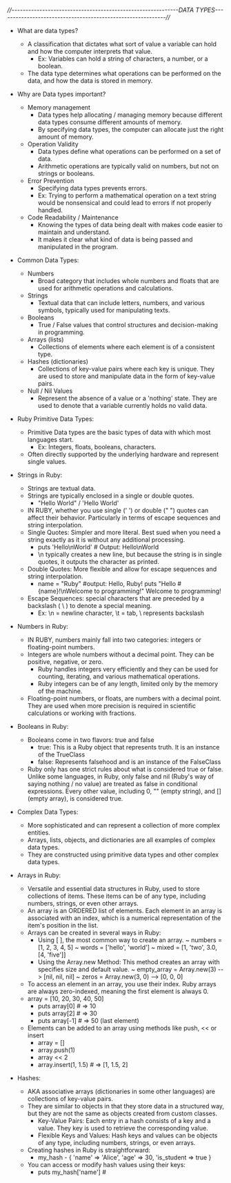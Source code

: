 *//------------------------------------------------------------DATA TYPES------------------------------------------------------------//*

 + What are data types?
   - A classification that dictates what sort of value a variable can hold and how the computer interprets that value.
     * Ex: Variables can hold a string of characters, a number, or a boolean.
   - The data type determines what operations can be performed on the data, and how the data is stored in memory.

 + Why are Data types important?
   - Memory management
     * Data types help allocating / managing memory because different data types consume different amounts of memory.
     * By specifying data types, the computer can allocate just the right amount of memory.
   - Operation Validity
     *  Data types define what operations can be performed on a set of data.
     *  Arithmetic operations are typically valid on numbers, but not on strings or booleans.
   - Error Prevention
     *  Specifying data types prevents errors.
     *  Ex: Trying to perform a mathematical operation on a text string would be nonsensical and could lead to errors if not properly handled.
   - Code Readability / Maintenance
     *  Knowing the types of data being dealt with makes code easier to maintain and understand.
     *  It makes it clear what kind of data is being passed and manipulated in the program.

 + Common Data Types:
   - Numbers
     * Broad category that includes whole numbers and floats that are used for arithmetic operations and calculations. 
   - Strings
     * Textual data that can include letters, numbers, and various symbols, typically used for manipulating texts.
   - Booleans
     * True / False values that control structures and decision-making in programming.
   - Arrays (lists)
     * Collections of elements where each element is of a consistent type.
   - Hashes (dictionaries) 
     * Collections of key-value pairs where each key is unique. They are used to store and manipulate data in the form of key-value pairs.
   - Null / Nil Values
     * Represent the absence of a value or a 'nothing' state. They are used to denote that a variable currently holds no valid data.

 + Ruby Primitive Data Types:
   - Primitive Data types are the basic types of data with which most languages start.
     * Ex: Integers, floats, booleans, characters.
   - Often directly supported by the underlying hardware and represent single values.

 + Strings in Ruby:
   - Strings are textual data.
   - Strings are typically enclosed in a single or double quotes.
     * "Hello World" / 'Hello World'
   - IN RUBY, whether you use single (' ') or double (" ") quotes can affect their behavior. Particularly in terms of escape sequences and string interpolation.
   - Single Quotes: Simpler and more literal. Best sued when you need a string exactly as it is without any additional processing.
     * puts 'Hello\nWorld' # Output: Hello\nWorld 
     * \n typically creates a new line, but because the string is in single quotes, it outputs the character as printed.
   - Double Quotes: More flexible and allow for escape sequences and string interpolation.
     * name = "Ruby"                                        #output: Hello, Ruby!
       puts "Hello #{name}!\nWelcome to programming!"                Welcome to programming!
   - Escape Sequences: special characters that are preceded by a backslash ( \ ) to denote a special meaning.
     - Ex: \n = newline character, \t = tab, \\ represents backslash

 + Numbers in Ruby:
   - IN RUBY, numbers mainly fall into two categories: integers or floating-point numbers.
   - Integers are whole numbers without a decimal point. They can be positive, negative, or zero. 
     * Ruby handles integers very efficiently and they can be used for counting, iterating, and various mathematical operations.
     * Ruby integers can be of any length, limited only by the memory of the machine.
   - Floating-point numbers, or floats, are numbers with a decimal point. They are used when more precision is required in scientific calculations or working with fractions.

 + Booleans in Ruby:
   - Booleans come in two flavors: true and false
     * true: This is a Ruby object that represents truth. It is an instance of the TrueClass
     * false: Represents falsehood and is an instance of the FalseClass
   - Ruby only has one strict rules about what is considered true or false. Unlike some languages, in Ruby, only false and nil (Ruby's way of saying nothing / no value) are treated as false 
     in conditional expressions. Every other value, including 0, "" (empty string), and [] (empty array), is considered true.

 + Complex Data Types:
   - More sophisticated and can represent a collection of more complex entities.
   - Arrays, lists, objects, and dictionaries are all examples of complex data types.
   - They are constructed using primitive data types and other complex data types.

 + Arrays in Ruby:
   - Versatile and essential data structures in Ruby, used to store collections of items. These items can be of any type, including numbers, strings, or even other arrays.
   - An array is an ORDERED list of elements. Each element in an array is associated with an index, which is a numerical representation of the item's position in the list.
   - Arrays can be created in several ways in Ruby:
     * Using [ ], the most common way to create an array.
       ~ numbers = [1, 2, 3, 4, 5]
       ~ words = ['hello', 'world']
       ~ mixed = [1, 'two', 3.0, [4, 'five']]
     * Using the Array.new Method: This method creates an array with specifies size and default value.
       ~ empty_array = Array.new(3) --> [nil, nil, nil]
       ~ zeros = Array.new(3, 0) --> [0, 0, 0]
   - To access an element in an array, you use their index. Ruby arrays are always zero-indexed, meaning the first element is always 0.
   - array = [10, 20, 30, 40, 50]
     * puts array[0]   # => 10
     * puts array[2]   # => 30
     * puts array[-1]  # => 50 (last element)
   - Elements can be added to an array using methods like push, << or insert
     * array = []
     * array.push(1)
     * array << 2
     * array.insert(1, 1.5)  # => [1, 1.5, 2] 

 + Hashes:
   - AKA associative arrays (dictionaries in some other languages) are collections of key-value pairs.
   - They are similar to objects in that they store data in a structured way, but they are not the same as objects created from custom classes.
     * Key-Value Pairs: Each entry in a hash consists of a key and a value. They key is used to retrieve the corresponding value.
     * Flexible Keys and Values: Hash keys and values can be objects of any type, including numbers, strings, or even arrays.
   - Creating hashes in Ruby is straightforward:
     * my_hash - {
        'name' => 'Alice',
        'age' => 30,
        'is_student => true
        }
   - You can access or modify hash values using their keys:
     * puts my_hash['name'] #    



          
